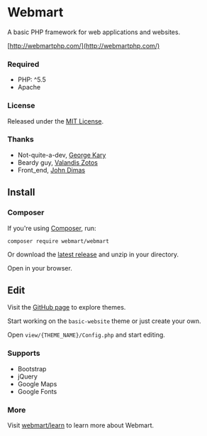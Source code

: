 # Webmart

A basic PHP framework for web applications and websites.

[http://webmartphp.com/](http://webmartphp.com/)

### Required

- PHP: ^5.5
- Apache

### License

Released under the [MIT License](https://github.com/Webmart/webmart/blob/master/LICENSE.md).

### Thanks

- Not-quite-a-dev, [George Kary](http://georgekary.com/)
- Beardy guy, [Valandis Zotos](https://github.com/BalzoT)
- Front_end, [John Dimas](https://github.com/jdimas87)

## Install

### Composer

If you're using [Composer](https://packagist.org/packages/webmart/webmart), run:

```
composer require webmart/webmart
```

Or download the [latest release](https://github.com/webmart/webmart/archive/master.zip) and unzip in your directory.

Open in your browser.

## Edit

Visit the [GitHub page](https://github.com/Webmart/) to explore themes.

Start working on the `basic-website` theme or just create your own.

Open `view/{THEME_NAME}/Config.php` and start editing.

### Supports

- Bootstrap
- jQuery
- Google Maps
- Google Fonts

### More

Visit [webmart/learn](http://webmartphp.com/) to learn more about Webmart.
